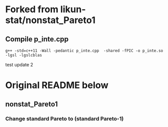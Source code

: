 # Forked from likun-stat/nonstat_Pareto1

## Compile p_inte.cpp
`g++ -std=c++11 -Wall -pedantic p_inte.cpp  -shared -fPIC -o p_inte.so -lgsl -lgslcblas`

test update 2

# Original README below
## nonstat_Pareto1
### Change standard Pareto to (standard Pareto-1)
